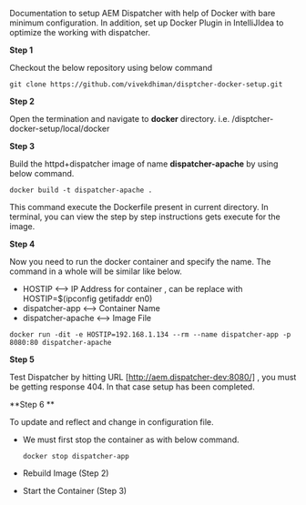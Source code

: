 Documentation to setup AEM Dispatcher with help of Docker with bare
minimum configuration. In addition, set up Docker Plugin in IntelliJIdea
to optimize the working with dispatcher.

**Step 1**

Checkout the below repository using below command

`git clone https://github.com/vivekdhiman/disptcher-docker-setup.git`

**Step 2**

Open the termination and navigate to **docker** directory.
i.e. /disptcher-docker-setup/local/docker

**Step 3**

Build the httpd+dispatcher image of name **dispatcher-apache** by using below command.

`docker build -t dispatcher-apache .`

This command execute the Dockerfile present in current directory. In
terminal, you can view the step by step instructions gets execute for
the image.

**Step 4**

Now you need to run the docker container and specify the name. The command in a whole will be similar like below.

- HOSTIP <--> IP Address for container , can be replace with HOSTIP=$(ipconfig getifaddr en0)
- dispatcher-app <--> Container Name
- dispatcher-apache <--> Image File

`docker run -dit -e HOSTIP=192.168.1.134 --rm --name dispatcher-app -p 8080:80 dispatcher-apache`

**Step 5**

Test Dispatcher by hitting URL [http://aem.dispatcher-dev:8080/] , you
must be getting response 404. In that case setup has been completed.

**Step 6 **

To update and reflect and change in configuration file.

- We must first stop the container as with below command.

     `docker stop dispatcher-app`
- Rebuild Image (Step 2)
- Start the Container (Step 3)     